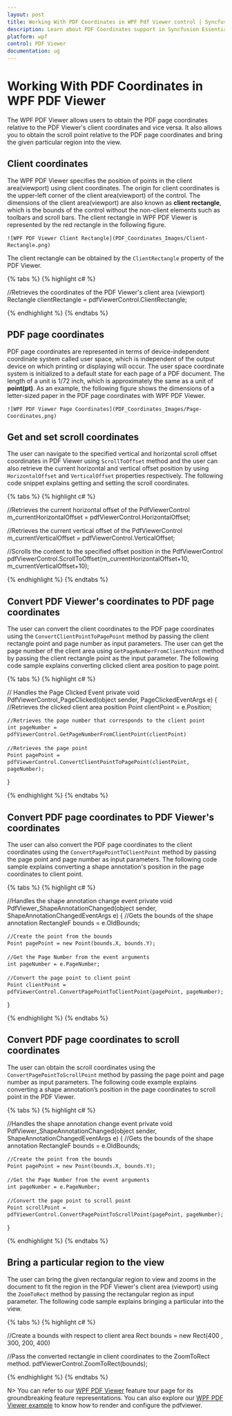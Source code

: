 ```yaml
---
layout: post
title: Working With PDF Coordinates in WPF Pdf Viewer control | Syncfusion
description: Learn about PDF Coordinates support in Syncfusion Essential Studio WPF Pdf Viewer control, its elements and more.
platform: wpf
control: PDF Viewer
documentation: ug
---
```


# Working With PDF Coordinates in WPF PDF Viewer

The WPF PDF Viewer allows users to obtain the PDF page coordinates relative to the PDF Viewer's client coordinates and vice versa. It also allows you to obtain the scroll point relative to the PDF page coordinates and bring the given particular region into the view.

## Client coordinates

The WPF PDF Viewer specifies the position of points in the client area(viewport) using client coordinates. The origin for client coordinates is the upper-left corner of the client area(viewport) of the control. The dimensions of the client area(viewport) are also known as **client rectangle**, which is the bounds of the control without the non-client elements such as toolbars and scroll bars. The client rectangle in WPF PDF Viewer is represented by the red rectangle in the following figure.

  	![WPF PDF Viewer Client Rectangle](PDF_Coordinates_Images/Client-Rectangle.png)

The client rectangle can be obtained by the `ClientRectangle` property of the PDF Viewer.

{% tabs %}
{% highlight c# %}

//Retrieves the coordinates of the PDF Viewer's client area (viewport)
Rectangle clientRectangle = pdfViewerControl.ClientRectangle;

{% endhighlight %}
{% endtabs %}

## PDF page coordinates

PDF page coordinates are represented in terms of device-independent coordinate system called user space, which is independent of the output device on which printing or displaying will occur. The user space coordinate system is initialized to a default state for each page of a PDF document. The length of a unit is 1/72 inch, which is approximately the same as a unit of **point(pt)**. As an example, the following figure shows the dimensions of a letter-sized paper in the PDF page coordinates with WPF PDF Viewer.

  	![WPF PDF Viewer Page Coordinates](PDF_Coordinates_Images/Page-Coordinates.png)

## Get and set scroll coordinates

The user can navigate to the specified vertical and horizontal scroll offset coordinates in PDF Viewer using `ScrollToOffset` method and the user can also retrieve the current horizontal and vertical offset position by using `HorizontalOffset` and `VerticalOffset` properties respectively. The following code snippet explains getting and setting the scroll coordinates.

{% tabs %}
{% highlight c# %}

//Retrieves the current horizontal offset of the PdfViewerControl
m_currentHorizontalOffset = pdfViewerControl.HorizontalOffset;
 
//Retrieves the current vertical offset of the PdfViewerControl
m_currentVerticalOffset = pdfViewerControl.VerticalOffset;
 
//Scrolls the content to the specified offset position in the PdfViewerControl
pdfViewerControl.ScrollToOffset(m_currentHorizontalOffset+10, m_currentVerticalOffset+10);

{% endhighlight %}
{% endtabs %}

## Convert PDF Viewer's coordinates to PDF page coordinates

The user can convert the client coordinates to the PDF page coordinates using the `ConvertClientPointToPagePoint` method by passing the client rectangle point and page number as input parameters. The user can get the page number of the client area using `GetPageNumberFromClientPoint` method by passing the client rectangle point as the input parameter. The following code sample explains converting clicked client area position to page point.

{% tabs %}
{% highlight c# %}

// Handles the Page Clicked Event
private void PdfViewerControl_PageClicked(object sender, PageClickedEventArgs e)
{
    //Retrieves the clicked client area position
    Point clientPoint = e.Position;
 
    //Retrieves the page number that corresponds to the client point
    int pageNumber = pdfViewerControl.GetPageNumberFromClientPoint(clientPoint)
 
    //Retrieves the page point
    Point pagePoint = pdfViewerControl.ConvertClientPointToPagePoint(clientPoint, pageNumber);
} 

{% endhighlight %}
{% endtabs %}

## Convert PDF page coordinates to PDF Viewer's coordinates

The user can also convert the PDF page coordinates to the client coordinates using the `ConvertPagePointToClientPoint` method by passing the page point and page number as input parameters. The following code sample explains converting a shape annotation's position in the page coordinates to client point.

{% tabs %}
{% highlight c# %}

//Handles the shape annotation change event
private void PdfViewer_ShapeAnnotationChanged(object sender, ShapeAnnotationChangedEventArgs e)
{
    //Gets the bounds of the shape annotation
    RectangleF bounds = e.OldBounds;

    //Create the point from the bounds
    Point pagePoint = new Point(bounds.X, bounds.Y);

    //Get the Page Number from the event arguments
    int pageNumber = e.PageNumber;

    //Convert the page point to client point
    Point clientPoint = pdfViewerControl.ConvertPagePointToClientPoint(pagePoint, pageNumber);
}

{% endhighlight %}
{% endtabs %}

## Convert PDF page coordinates to scroll coordinates

The user can obtain the scroll coordinates using the `ConvertPagePointToScrollPoint` method by passing the page point and page number as input parameters. The following code example explains converting a shape annotation’s position in the page coordinates to scroll point in the PDF Viewer.

{% tabs %}
{% highlight c# %}

//Handles the shape annotation change event
private void PdfViewer_ShapeAnnotationChanged(object sender, ShapeAnnotationChangedEventArgs e)
{
    //Gets the bounds of the shape annotation
    RectangleF bounds = e.OldBounds;

    //Create the point from the bounds
    Point pagePoint = new Point(bounds.X, bounds.Y);

    //Get the Page Number from the event arguments
    int pageNumber = e.PageNumber;

    //Convert the page point to scroll point
    Point scrollPoint = pdfViewerControl.ConvertPagePointToScrollPoint(pagePoint, pageNumber);
}

{% endhighlight %}
{% endtabs %}

## Bring a particular region to the view

The user can bring the given rectangular region to view and zooms in the document to fit the region in the PDF Viewer's client area (viewport) using the `ZoomToRect` method by passing the rectangular region as input parameter. The following code sample explains bringing a particular into the view.

{% tabs %}
{% highlight c# %}

//Create a bounds with respect to client area
Rect bounds = new Rect(400 , 300, 200, 400)

//Pass the converted rectangle in client coordinates to the ZoomToRect method. 
pdfViewerControl.ZoomToRect(bounds);

{% endhighlight %}
{% endtabs %}


N> You can refer to our [WPF PDF Viewer](https://www.syncfusion.com/wpf-controls/pdf-viewer) feature tour page for its groundbreaking feature representations. You can also explore our [WPF PDF Viewer example](https://github.com/syncfusion/wpf-demos) to know how to render and configure the pdfviewer.